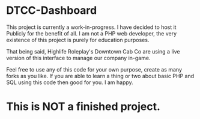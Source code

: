 # DTCC-Dashboard

This project is currently a work-in-progress. I have decided to host it Publicly for the benefit of all. 
I am not a PHP web developer, the very existence of this project is purely for education purposes.

That being said, Highlife Roleplay's Downtown Cab Co are using a live version of this interface to manage our company in-game.

Feel free to use any of this code for your own purpose, create as many forks as you like.
If you are able to learn a thing or two about basic PHP and SQL using this code then good for you. I am happy.

# This is NOT a finished project.
